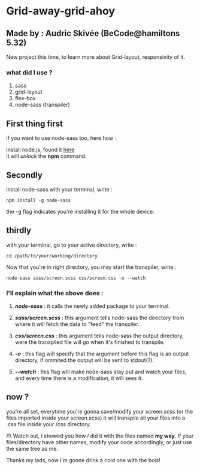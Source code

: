 # Grid-away-grid-ahoy

## Made by : Audric Skivée (BeCode@hamiltons 5.32)

New project this time, to learn more about Grid-layout, responsivity of it.

### what did I use ? 

1. sass  
2. grid-layout  
3. flex-box
4. node-sass (transpiler)

## First thing first

if you want to use node-sass too, here how : 

install node.js, found it [here](https://nodejs.org/en/)  
it will *unlock* the __npm__ command.

## Secondly

install node-sass with your terminal, write :  

```
npm install -g node-sass
```  

the -g flag indicates you're installing it for the whole device.

## thirdly

with your terminal, go to your active directory, write :  

```
cd /path/to/your/working/directory
``` 

Now that you're in right directory, you may start the transpiler, write :

```
node-sass sass/screen.scss css/screen.css -o --watch
```  

### I'll explain what the above does : 

1. __*node-sass*__ : it calls the newly added package to your terminal.

2. __*sass/screen.scss*__ : this argument tells node-sass the directory from where it will fetch the data to "feed" the transpiler.

3. __*css/screen.css*__ : this argument tells node-sass the output directory, were the transpiled file will go when it's finished to transpile.

4. __*-o*__  : this flag will specify that the argument before this flag is an output directory, if ommited the output will be sent to stdout(?). 

5. __*--watch*__  : this flag will make node-sass stay put and watch your files, and every time there is a modification, it will sees it.  

## now ?

you're all set, everytime you're gonna save/modify your screen.scss (or the files imported inside your screen.scss) it will transpile all your files into a .css file inside your /css directory.  

/!\ Watch out, I showed you how *I* did it with the files named __my way__. If your files/directory have other names, modify your code accordingly, or just use the same tree as me.

Thanks my lads, now I'm gonne drink a cold one with the boïs!
